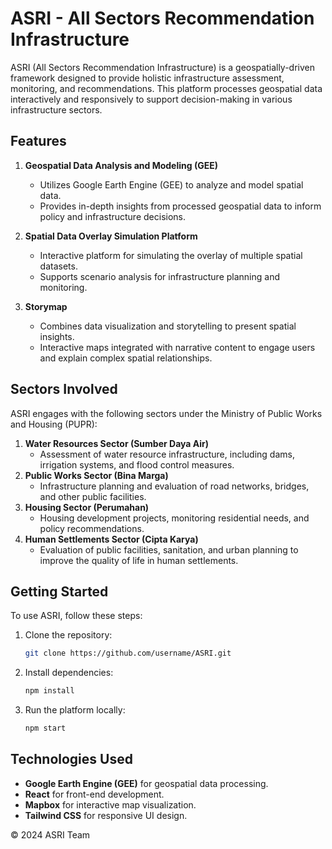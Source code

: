 # ASRI - All Sectors Recommendation Infrastructure

ASRI (All Sectors Recommendation Infrastructure) is a geospatially-driven framework designed to provide holistic infrastructure assessment, monitoring, and recommendations. This platform processes geospatial data interactively and responsively to support decision-making in various infrastructure sectors.

## Features

1. **Geospatial Data Analysis and Modeling (GEE)**
   - Utilizes Google Earth Engine (GEE) to analyze and model spatial data.
   - Provides in-depth insights from processed geospatial data to inform policy and infrastructure decisions.
2. **Spatial Data Overlay Simulation Platform**

   - Interactive platform for simulating the overlay of multiple spatial datasets.
   - Supports scenario analysis for infrastructure planning and monitoring.

3. **Storymap**
   - Combines data visualization and storytelling to present spatial insights.
   - Interactive maps integrated with narrative content to engage users and explain complex spatial relationships.

## Sectors Involved

ASRI engages with the following sectors under the Ministry of Public Works and Housing (PUPR):

1. **Water Resources Sector (Sumber Daya Air)**
   - Assessment of water resource infrastructure, including dams, irrigation systems, and flood control measures.
2. **Public Works Sector (Bina Marga)**
   - Infrastructure planning and evaluation of road networks, bridges, and other public facilities.
3. **Housing Sector (Perumahan)**
   - Housing development projects, monitoring residential needs, and policy recommendations.
4. **Human Settlements Sector (Cipta Karya)**
   - Evaluation of public facilities, sanitation, and urban planning to improve the quality of life in human settlements.

## Getting Started

To use ASRI, follow these steps:

1. Clone the repository:
   ```bash
   git clone https://github.com/username/ASRI.git
   ```
2. Install dependencies:
   ```bash
   npm install
   ```
3. Run the platform locally:
   ```bash
   npm start
   ```

## Technologies Used

- **Google Earth Engine (GEE)** for geospatial data processing.
- **React** for front-end development.
- **Mapbox** for interactive map visualization.
- **Tailwind CSS** for responsive UI design.

© 2024 ASRI Team

